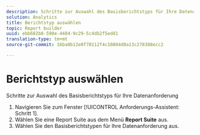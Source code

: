 ```yaml
---
description: Schritte zur Auswahl des Basisberichtstyps für Ihre Datenanforderung
solution: Analytics
title: Berichtstyp auswählen
topic: Report builder
uuid: ebb682b8-590e-4484-9c29-5c4db2f5edd1
translation-type: tm+mt
source-git-commit: 16ba0b12e0f70112f4c10804d0a13c278388ecc2

---
```



# Berichtstyp auswählen

Schritte zur Auswahl des Basisberichtstyps für Ihre Datenanforderung

1.  Navigieren Sie zum Fenster [!UICONTROL Anforderungs-Assistent: Schritt 1].
1.  Wählen Sie eine Report Suite aus dem Menü **Report Suite** aus.
1. Wählen Sie den Basisberichtstypen für Ihre Datenanforderung aus.

